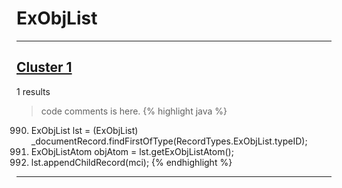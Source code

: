 # ExObjList

***

## [Cluster 1](./1)
1 results
> code comments is here.
{% highlight java %}
990. ExObjList lst = (ExObjList) _documentRecord.findFirstOfType(RecordTypes.ExObjList.typeID);
996. ExObjListAtom objAtom = lst.getExObjListAtom();
1012. lst.appendChildRecord(mci);
{% endhighlight %}

***

